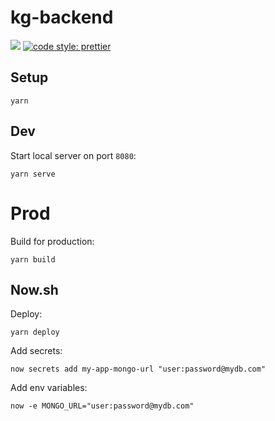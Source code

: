 # kg-backend

[![](https://img.shields.io/badge/license-MIT-blue.svg)](LICENSE)
[![code style: prettier](https://img.shields.io/badge/code_style-prettier-ff69b4.svg?style=flat-square)](https://github.com/prettier/prettier)

## Setup

    yarn

## Dev

Start local server on port `8080`:

    yarn serve

# Prod

Build for production:

    yarn build

## Now.sh

Deploy:

    yarn deploy

Add secrets:

    now secrets add my-app-mongo-url "user:password@mydb.com"

Add env variables:

    now -e MONGO_URL="user:password@mydb.com"

